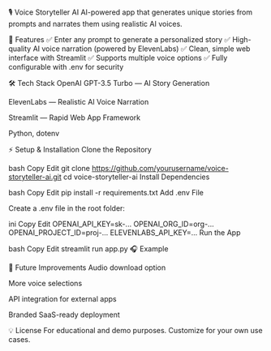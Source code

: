 🎙️ Voice Storyteller AI
AI-powered app that generates unique stories from prompts and narrates them using realistic AI voices.

🚀 Features
✅ Enter any prompt to generate a personalized story
✅ High-quality AI voice narration (powered by ElevenLabs)
✅ Clean, simple web interface with Streamlit
✅ Supports multiple voice options
✅ Fully configurable with .env for security

🛠️ Tech Stack
OpenAI GPT-3.5 Turbo — AI Story Generation

ElevenLabs — Realistic AI Voice Narration

Streamlit — Rapid Web App Framework

Python, dotenv

⚡ Setup & Installation
Clone the Repository

bash
Copy
Edit
git clone https://github.com/yourusername/voice-storyteller-ai.git
cd voice-storyteller-ai
Install Dependencies

bash
Copy
Edit
pip install -r requirements.txt
Add .env File

Create a .env file in the root folder:

ini
Copy
Edit
OPENAI_API_KEY=sk-...
OPENAI_ORG_ID=org-...
OPENAI_PROJECT_ID=proj-...
ELEVENLABS_API_KEY=...
Run the App

bash
Copy
Edit
streamlit run app.py
🎧 Example

🧩 Future Improvements
Audio download option

More voice selections

API integration for external apps

Branded SaaS-ready deployment

💡 License
For educational and demo purposes. Customize for your own use cases.
